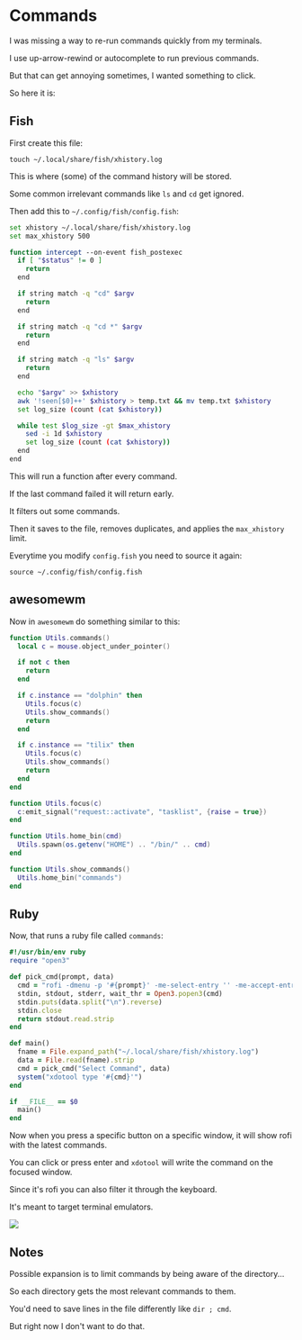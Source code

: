 # Commands

I was missing a way to re-run commands quickly from my terminals.

I use up-arrow-rewind or autocomplete to run previous commands.

But that can get annoying sometimes, I wanted something to click.

So here it is:

## Fish

First create this file:

`touch ~/.local/share/fish/xhistory.log`

This is where (some) of the command history will be stored.

Some common irrelevant commands like `ls` and `cd` get ignored.

Then add this to `~/.config/fish/config.fish`:

```bash
set xhistory ~/.local/share/fish/xhistory.log
set max_xhistory 500

function intercept --on-event fish_postexec
  if [ "$status" != 0 ]
    return
  end

  if string match -q "cd" $argv
    return
  end

  if string match -q "cd *" $argv
    return
  end

  if string match -q "ls" $argv
    return
  end

  echo "$argv" >> $xhistory
  awk '!seen[$0]++' $xhistory > temp.txt && mv temp.txt $xhistory
  set log_size (count (cat $xhistory))

  while test $log_size -gt $max_xhistory
    sed -i 1d $xhistory
    set log_size (count (cat $xhistory))
  end
end
```

This will run a function after every command.

If the last command failed it will return early.

It filters out some commands.

Then it saves to the file, removes duplicates, and applies the `max_xhistory` limit.

Everytime you modify `config.fish` you need to source it again:

`source ~/.config/fish/config.fish`

## awesomewm

Now in `awesomewm` do something similar to this:

```lua
function Utils.commands()
  local c = mouse.object_under_pointer()

  if not c then
    return
  end

  if c.instance == "dolphin" then
    Utils.focus(c)
    Utils.show_commands()
    return
  end

  if c.instance == "tilix" then
    Utils.focus(c)
    Utils.show_commands()
    return
  end
end

function Utils.focus(c)
  c:emit_signal("request::activate", "tasklist", {raise = true})
end

function Utils.home_bin(cmd)
  Utils.spawn(os.getenv("HOME") .. "/bin/" .. cmd)
end

function Utils.show_commands()
  Utils.home_bin("commands")
end
```

## Ruby

Now, that runs a ruby file called `commands`:

```ruby
#!/usr/bin/env ruby
require "open3"

def pick_cmd(prompt, data)
  cmd = "rofi -dmenu -p '#{prompt}' -me-select-entry '' -me-accept-entry 'MousePrimary' -i"
  stdin, stdout, stderr, wait_thr = Open3.popen3(cmd)
  stdin.puts(data.split("\n").reverse)
  stdin.close
  return stdout.read.strip
end

def main()
  fname = File.expand_path("~/.local/share/fish/xhistory.log")
  data = File.read(fname).strip
  cmd = pick_cmd("Select Command", data)
  system("xdotool type '#{cmd}'")
end

if __FILE__ == $0
  main()
end
```

Now when you press a specific button on a specific window, it will show rofi with the latest commands.

You can click or press enter and `xdotool` will write the command on the focused window.

Since it's rofi you can also filter it through the keyboard.

It's meant to target terminal emulators.

![](https://i.imgur.com/ajk8iWQ.jpg)

## Notes

Possible expansion is to limit commands by being aware of the directory...

So each directory gets the most relevant commands to them.

You'd need to save lines in the file differently like `dir ; cmd`.

But right now I don't want to do that.